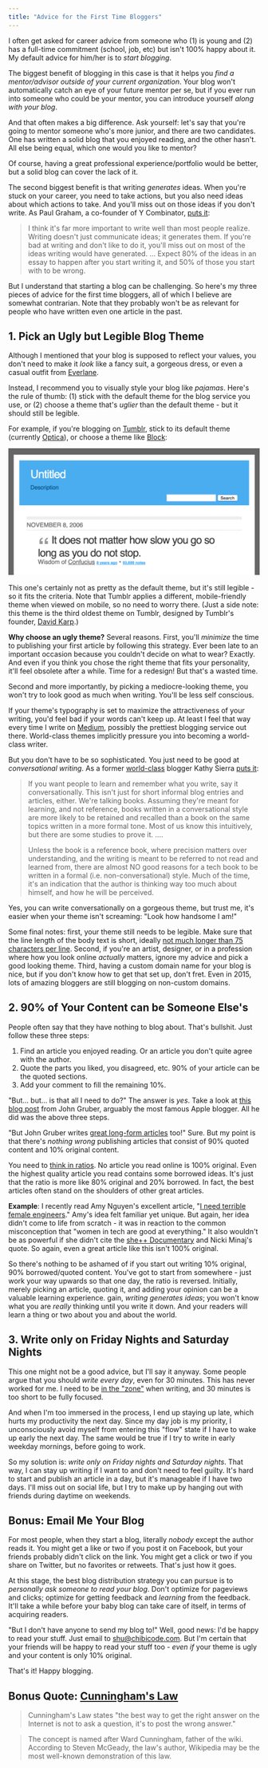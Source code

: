 ```yaml
---
title: "Advice for the First Time Bloggers"
---
```


I often get asked for career advice from someone who (1) is young and (2) has a full-time commitment (school, job, etc) but isn't 100% happy about it. My default advice for him/her is to *start blogging*.

The biggest benefit of blogging in this case is that it helps you *find a mentor/advisor outside of your current organization*. Your blog won't automatically catch an eye of your future mentor per se, but if you ever run into someone who could be your mentor, you can introduce yourself *along with your blog*.

And that often makes a big difference. Ask yourself: let's say that you're going to mentor someone who's more junior, and there are two candidates. One has written a solid blog that you enjoyed reading, and the other hasn't. All else being equal, which one would you like to mentor?

Of course, having a great professional experience/portfolio would be better, but a solid blog can cover the lack of it.

The second biggest benefit is that writing *generates* ideas. When you're stuck on your career, you need to take actions, but you also need ideas about which actions to take. And you'll miss out on those ideas if you don't write. As Paul Graham, a co-founder of Y Combinator, [puts it](http://www.paulgraham.com/writing44.html):

> I think it's far more important to write well than most people realize. Writing doesn't just communicate ideas; it generates them. If you're bad at writing and don't like to do it, you'll miss out on most of the ideas writing would have generated. ... Expect 80% of the ideas in an essay to happen after you start writing it, and 50% of those you start with to be wrong.

But I understand that starting a blog can be challenging. So here's my three pieces of advice for the first time bloggers, all of which I believe are somewhat contrarian. Note that they probably won't be as relevant for people who have written even one article in the past.

## 1. Pick an Ugly but Legible Blog Theme

Although I mentioned that your blog is supposed to reflect your values, you don't need to make it *look* like a fancy suit, a gorgeous dress, or even a casual outfit from [Everlane](https://www.everlane.com/).

Instead, I recommend you to visually style your blog like *pajamas*. Here's the rule of thumb: (1) stick with the default theme for the blog service you use, or (2) choose a theme that's *uglier* than the default theme - but it should still be legible.

For example, if you're blogging on [Tumblr](http://tumblr.com), stick to its default theme (currently [Optica](https://www.tumblr.com/theme/37310)), or choose a theme like [Block](https://www.tumblr.com/theme/3):

![](images/advice-for-first-time-bloggers/block.png)

This one's certainly not as pretty as the default theme, but it's still legible - so it fits the criteria. Note that Tumblr applies a different, mobile-friendly theme when viewed on mobile, so no need to worry there. (Just a side note: this theme is the third oldest theme on Tumblr, designed by Tumblr's founder, [David Karp](http://en.wikipedia.org/wiki/David_Karp).)

**Why choose an ugly theme?** Several reasons. First, you'll *minimize* the time to publishing your first article by following this strategy. Ever been late to an important occasion because you couldn't decide on what to wear? Exactly. And even if you think you chose the right theme that fits your personality, it'll feel obsolete after a while. Time for a redesign! But that's a wasted time.

Second and more importantly, by picking a mediocre-looking theme, you won't try to look good as much when writing. You'll be less self conscious.

If your theme's typography is set to maximize the attractiveness of your writing, you'd feel bad if your words can't keep up. At least I feel that way every time I write on [Medium](http://medium.com/), possibly the prettiest blogging service out there. World-class themes implicitly pressure you into becoming a world-class writer.

But you don't have to be so sophisticated. You just need to be good at *conversational writing*. As a former [world-class](http://headrush.typepad.com/creating_passionate_users/2006/05/what_makes_a_po.html) blogger Kathy Sierra [puts it](http://headrush.typepad.com/creating_passionate_users/2005/09/conversational_.html):

> If you want people to learn and remember what you write, say it conversationally. This isn't just for short informal blog entries and articles, either. We're talking books. Assuming they're meant for learning, and not reference, books written in a conversational style are more likely to be retained and recalled than a book on the same topics written in a more formal tone. Most of us know this intuitively, but there are some studies to prove it. ....
>
> Unless the book is a reference book, where precision matters over understanding, and the writing is meant to be referred to not read and learned from, there are almost NO good reasons for a tech book to be written in a formal (i.e. non-conversational) style. Much of the time, it's an indication that the author is thinking way too much about himself, and how he will be perceived.

Yes, you can write conversationally on a gorgeous theme, but trust me, it's easier when your theme isn't screaming: "Look how handsome I am!"

Some final notes: first, your theme still needs to be legible. Make sure that the line length of the body text is short, ideally [not much longer than 75 characters per line](http://baymard.com/blog/line-length-readability). Second, if you're an artist, designer, or in a profession where how you look online *actually* matters, ignore my advice and pick a good looking theme. Third, having a custom domain name for your blog is nice, but if you don't know how to get that set up, don't fret. Even in 2015, lots of amazing bloggers are still blogging on non-custom domains.

## 2. 90% of Your Content can be Someone Else's

People often say that they have nothing to blog about. That's bullshit. Just follow these three steps:

1. Find an article you enjoyed reading. Or an article you don't quite agree with the author.
2. Quote the parts you liked, you disagreed, etc. 90% of your article can be the quoted sections.
3. Add your comment to fill the remaining 10%.

"But... but... is that all I need to do?" The answer is *yes*. Take a look at [this blog post](http://daringfireball.net/linked/2015/05/04/kovach-apple-watch) from John Gruber, arguably the most famous Apple blogger. All he did was the above three steps.

"But John Gruber writes [great long-form articles](http://daringfireball.net/2015/04/the_apple_watch) too!" Sure. But my point is that there's *nothing wrong* publishing articles that consist of 90% quoted content and 10% original content.

You need to [think in ratios](https://blog.bufferapp.com/the-habits-of-successful-people-thinking-in-ratios). No article you read online is 100% original. Even the highest quality article you read contains some borrowed ideas. It's just that the ratio is more like 80% original and 20% borrowed. In fact, the best articles often stand on the shoulders of other great articles.

**Example**: I recently read Amy Nguyen's excellent article, "[I need terrible female engineers](https://medium.com/@amyngyn/i-need-terrible-female-engineers-1023a2e973dd)." Amy's idea felt familiar yet unique. But again, her idea didn't come to life from scratch - it was in reaction to the common misconception that "women in tech are good at everything." It also wouldn't be as powerful if she didn't cite the [she++ Documentary](http://vimeo.com/63877454) and Nicki Minaj's quote. So again, even a great article like this isn't 100% original.

So there's nothing to be ashamed of if you start out writing 10% original, 90% borrowed/quoted content. You've got to start from somewhere - just work your way upwards so that one day, the ratio is reversed. Initially, merely picking an article, quoting it, and adding your opinion can be a valuable learning experience. gain, *writing generates ideas*; you won't know what you are *really* thinking until you write it down. And your readers will learn a thing or two about you and about the world.

## 3. Write only on Friday Nights and Saturday Nights

This one might not be a good advice, but I'll say it anyway. Some people argue that you should *write every day*, even for 30 minutes. This has never worked for me. I need to be [in the "zone"](http://en.wikipedia.org/wiki/Flow_%28psychology%29) when writing, and 30 minutes is too short to be fully focused.

And when I'm too immersed in the process, I end up staying up late, which hurts my productivity the next day. Since my day job is my priority, I unconsciously avoid myself from entering this "flow" state if I have to wake up early the next day. The same would be true if I try to write in early weekday mornings, before going to work.

So my solution is: *write only on Friday nights and Saturday nights*. That way, I can stay up writing if I want to and don't need to feel guilty. It's hard to start and publish an article in a day, but it's manageable if I have two days. I'll miss out on social life, but I try to make up by hanging out with friends during daytime on weekends.

## Bonus: Email Me Your Blog

For most people, when they start a blog, literally *nobody* except the author reads it. You might get a like or two if you post it on Facebook, but your friends probably didn't click on the link. You might get a click or two if you share on Twitter, but no favorites or retweets. That's just how it goes.

At this stage, the best blog distribution strategy you can pursue is to *personally ask someone to read your blog*. Don't optimize for pageviews and clicks; optimize for getting feedback and *learning* from the feedback. It'll take a while before your baby blog can take care of itself, in terms of acquiring readers.

"But I don't have anyone to send my blog to!" Well, good news: I'd be happy to read your stuff. Just email to [shu@chibicode.com](mailto:shu@chibicode.com). But I'm certain that your friends will be happy to read your stuff too - *even if* your theme is ugly and your content is only 10% original.

That's it! Happy blogging.

## Bonus Quote: [Cunningham's Law](http://meta.wikimedia.org/wiki/Cunningham%27s_Law)

> Cunningham's Law states "the best way to get the right answer on the Internet is not to ask a question, it's to post the wrong answer."

> The concept is named after Ward Cunningham, father of the wiki. According to Steven McGeady, the law's author, Wikipedia may be the most well-known demonstration of this law.

